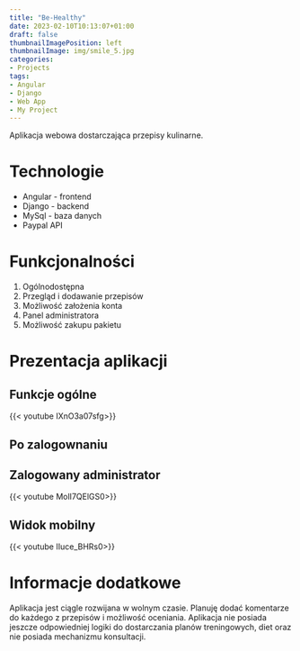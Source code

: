 ```yaml
---
title: "Be-Healthy"
date: 2023-02-10T10:13:07+01:00
draft: false
thumbnailImagePosition: left
thumbnailImage: img/smile_5.jpg
categories:
- Projects
tags:
- Angular
- Django
- Web App
- My Project
---
```



Aplikacja webowa dostarczająca przepisy kulinarne. 

<!--more-->

# Technologie
- Angular - frontend
- Django - backend
- MySql - baza danych
- Paypal API

# Funkcjonalności
1. Ogólnodostępna
2. Przegląd i dodawanie przepisów
3. Możliwość założenia konta
4. Panel administratora
5. Możliwość zakupu pakietu

# Prezentacja aplikacji

## Funkcje ogólne
{{< youtube IXnO3a07sfg>}}

## Po zalogownaniu


## Zalogowany administrator
{{< youtube MolI7QElGS0>}}

## Widok mobilny
{{< youtube IIuce_BHRs0>}}

# Informacje dodatkowe
Aplikacja jest ciągle rozwijana w wolnym czasie. Planuję dodać komentarze do każdego z przepisów i możliwość oceniania.
Aplikacja nie posiada jeszcze odpowiedniej logiki do dostarczania planów treningowych, diet oraz nie posiada mechanizmu konsultacji.